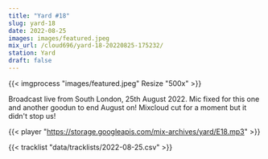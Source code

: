 ```yaml
---
title: "Yard #18"
slug: yard-18
date: 2022-08-25
images: images/featured.jpeg
mix_url: /cloud696/yard-18-20220825-175232/
station: Yard
draft: false
---
```


{{< imgprocess "images/featured.jpeg" Resize "500x" >}}

Broadcast live from South London, 25th August 2022. Mic fixed for this one and another goodun to end August on! Mixcloud cut for a moment but it didn't stop us!

{{< player "https://storage.googleapis.com/mix-archives/yard/E18.mp3" >}}

{{< tracklist "data/tracklists/2022-08-25.csv" >}}
